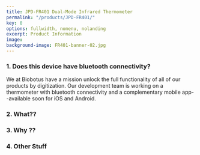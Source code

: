 ```yaml
---
title: JPD-FR401 Dual-Mode Infrared Thermometer
permalink: "/products/JPD-FR401/"
key: 0
options: fullwidth, nomenu, nolanding
excerpt: Product Information
image: 
background-image: FR401-banner-02.jpg
---
```

### 1. Does this device have bluetooth connectivity?
We at Biobotus have a mission unlock the full functionality of all of our products by digitization.  Our development team is working on a thermometer with bluetooth connectivity and a complementary mobile app--available soon for iOS and Android.

### 2. What??
### 3. Why ??
### 4. Other Stuff

